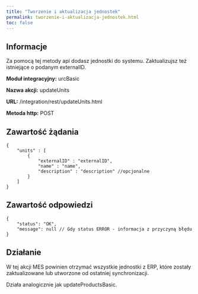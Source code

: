 ```yaml
---
title: "Tworzenie i aktualizacja jednostek"
permalink: tworzenie-i-aktualizacja-jednostek.html
toc: false 
---
```


## Informacje

Za pomocą tej metody api dodasz jednostki do systemu. Zaktualizujsz też istniejące o podanym externalID. 

  **Moduł integracyjny:** urcBasic

  **Nazwa akcji:** updateUnits

  **URL:** /integration/rest/updateUnits.html

  **Metoda http:** POST

## Zawartość żądania
~~~~~~~~
{
    "units" : [
        {
            "externalID" : "externalID",
            "name" : "name",
            "description" : "description" //opcjonalne
        }
    ]
}
~~~~~~~~


## Zawartość odpowiedzi
~~~~~~~~
{
    "status": "OK",
    "message": null // Gdy status ERROR - informacja z przyczyną błędu
}
~~~~~~~~

## Działanie
W tej akcji MES powinien otrzymać wszystkie jednostki z ERP, które zostały zaktualizowane lub utworzone od ostatniej synchronizacji.

Działa analogicznie jak updateProductsBasic.